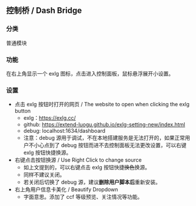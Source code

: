 ## 控制桥 / Dash Bridge

### 分类
普通模块

### 功能
在右上角显示一个 exlg 图标，点击进入控制面板，鼠标悬浮展开小设置。

### 设置
 - 点击 exlg 按钮时打开的网页 / The website to open when clicking the exlg button
    - exlg：https://exlg.cc/
    - github: https://extend-luogu.github.io/exlg-setting-new/index.html
    - debug: localhost:1634/dashboard
    - 注意：debug 源用于调试，不在本地搭建服务是无法打开的，如果正常用户不小心点到了 debug 按钮而进不去控制面板无法更改设置，可以右键 exlg 按钮快捷换源。
 - 右键点击按钮换源 / Use Right Click to change source
    - 如上文提到的，可以右键点击 exlg 按钮快捷~~换色~~换源。
    - 同样不建议关闭。
    - 若关闭后切换了 debug 源，建议**删除用户脚本后**重新安装。
 - 右上角用户信息卡美化 / Beautify Dropdown
    - 字面意思。添加了 ccf 等级预览、关注情况等功能。